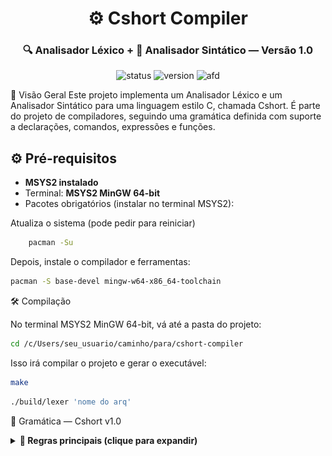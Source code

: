 <h1 align="center">⚙️ Cshort Compiler</h1> <h3 align="center">🔍 Analisador Léxico + 🧠 Analisador Sintático — Versão 1.0</h3> <p align="center"> <img src="https://img.shields.io/badge/status-stable-brightgreen" alt="status"> <img src="https://img.shields.io/badge/version-1.0-blue" alt="version"> <img src="https://img.shields.io/badge/AFD-2.3-lightgrey" alt="afd"> </p>
🚀 Visão Geral
Este projeto implementa um Analisador Léxico e um Analisador Sintático para uma linguagem estilo C, chamada Cshort.
É parte do projeto de compiladores, seguindo uma gramática definida com suporte a declarações, comandos, expressões e funções.

## ⚙️ Pré-requisitos

- **MSYS2 instalado**
- Terminal: **MSYS2 MinGW 64-bit**
- Pacotes obrigatórios (instalar no terminal MSYS2):

Atualiza o sistema (pode pedir para reiniciar)

```bash
    pacman -Su    
```

Depois, instale o compilador e ferramentas:

```bash
pacman -S base-devel mingw-w64-x86_64-toolchain
```
🛠️ Compilação

No terminal MSYS2 MinGW 64-bit, vá até a pasta do projeto:

```bash
cd /c/Users/seu_usuario/caminho/para/cshort-compiler
```

Isso irá compilar o projeto e gerar o executável:

```bash
make
```

```bash
./build/lexer 'nome do arq'

```

📜 Gramática — Cshort v1.0
<details> <summary><strong>🎯 Regras principais (clique para expandir)</strong></summary>

// prog ::= { decl ';' | func } 

// decl ::= tipo decl_var { ',' decl_var}  
//        | tipo id '(' tipos_param')' { ',' id '(' tipos_param')' } 
//        | void id '(' tipos_param')' { ',' id '(' tipos_param')' }

// decl_var ::= id [ '[' intcon ']' ]

![Cshort](./assets/cshort_afd.png)
